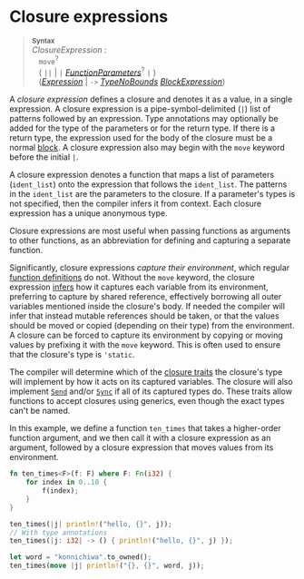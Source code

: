 # Closure expressions

> **<sup>Syntax</sup>**\
> _ClosureExpression_ :\
> &nbsp;&nbsp; `move`<sup>?</sup>\
> &nbsp;&nbsp; ( `||` | `|` [_FunctionParameters_]<sup>?</sup> `|` )\
> &nbsp;&nbsp; ([_Expression_] | `->` [_TypeNoBounds_]&nbsp;[_BlockExpression_])

A _closure expression_ defines a closure and denotes it as a value, in a single
expression. A closure expression is a pipe-symbol-delimited (`|`) list of
patterns followed by an expression. Type annotations may optionally be added
for the type of the parameters or for the return type. If there is a return
type, the expression used for the body of the closure must be a normal
[block]. A closure expression also may begin with the
`move` keyword before the initial `|`.

A closure expression denotes a function that maps a list of parameters
(`ident_list`) onto the expression that follows the `ident_list`. The patterns
in the `ident_list` are the parameters to the closure. If a parameter's types
is not specified, then the compiler infers it from context. Each closure
expression has a unique anonymous type.

Closure expressions are most useful when passing functions as arguments to other
functions, as an abbreviation for defining and capturing a separate function.

Significantly, closure expressions _capture their environment_, which regular
[function definitions] do not. Without the `move` keyword, the closure expression
[infers] how it captures each variable from its environment, preferring to
capture by shared reference, effectively borrowing all outer variables mentioned
inside the closure's body. If needed the compiler will infer that instead
mutable references should be taken, or that the values should be moved or copied
(depending on their type) from the environment. A closure can be forced to
capture its environment by copying or moving values by prefixing it with the
`move` keyword. This is often used to ensure that the closure's type is
`'static`.

The compiler will determine which of the [closure traits] the closure's type
will implement by how it acts on its captured variables. The closure will also
implement [`Send`] and/or [`Sync`] if all of its captured types do. These traits
allow functions to accept closures using generics, even though the exact types
can't be named.

In this example, we define a function `ten_times` that takes a higher-order
function argument, and we then call it with a closure expression as an argument,
followed by a closure expression that moves values from its environment.

```rust
fn ten_times<F>(f: F) where F: Fn(i32) {
    for index in 0..10 {
        f(index);
    }
}

ten_times(|j| println!("hello, {}", j));
// With type annotations
ten_times(|j: i32| -> () { println!("hello, {}", j) });

let word = "konnichiwa".to_owned();
ten_times(move |j| println!("{}, {}", word, j));
```

[_BlockExpression_]: block-expr.html
[_Expression_]: ../expressions.html
[_FunctionParameters_]: ../items/functions.html
[_TypeNoBounds_]: ../types.html
[`Send`]: ../special-types-and-traits.html#send
[`Sync`]: ../special-types-and-traits.html#sync
[block]: block-expr.html
[closure traits]: ../types.html#call-traits-and-coercions
[function definitions]: ../items/functions.html
[infers]: ../types.html#capture-modes
